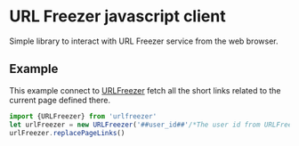 # URL Freezer javascript client

Simple library to interact with URL Freezer service from the web browser.


## Example

This example connect to [URLFreezer](https://urlfreezer.com) fetch all the short links
related to the current page defined there.

```javascript
import {URLFreezer} from 'urlfreezer'
let urlFreezer = new URLFreezer('##user_id##'/*The user id from URLFreezer*/)
urlFreezer.replacePageLinks()
```




